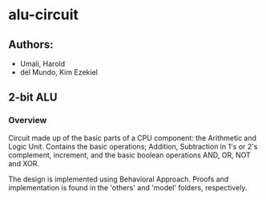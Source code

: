 # alu-circuit

## Authors: 
* Umali, Harold
* del Mundo, Kim Ezekiel

## 2-bit ALU

### Overview

Circuit made up of the basic parts of a CPU component: the Arithmetic and Logic Unit. Contains the basic operations; Addition, Subtraction in 1's or 2's complement, increment, and the basic boolean operations AND, OR, NOT and XOR.

The design is implemented using Behavioral Approach. Proofs and implementation is found in the 'others' and 'model' folders, respectively.